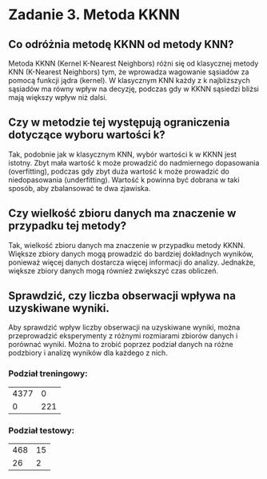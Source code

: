 # Zadanie 3. Metoda KKNN

## Co odróżnia metodę KKNN od metody KNN?
Metoda KKNN (Kernel K-Nearest Neighbors) różni się od klasycznej metody KNN (K-Nearest Neighbors) tym, że wprowadza wagowanie sąsiadów za pomocą funkcji jądra (kernel). W klasycznym KNN każdy z k najbliższych sąsiadów ma równy wpływ na decyzję, podczas gdy w KKNN sąsiedzi bliżsi mają większy wpływ niż dalsi.

## Czy w metodzie tej występują ograniczenia dotyczące wyboru wartości k?
Tak, podobnie jak w klasycznym KNN, wybór wartości k w KKNN jest istotny. Zbyt mała wartość k może prowadzić do nadmiernego dopasowania (overfitting), podczas gdy zbyt duża wartość k może prowadzić do niedopasowania (underfitting). Wartość k powinna być dobrana w taki sposób, aby zbalansować te dwa zjawiska.

## Czy wielkość zbioru danych ma znaczenie w przypadku tej metody?
Tak, wielkość zbioru danych ma znaczenie w przypadku metody KKNN. Większe zbiory danych mogą prowadzić do bardziej dokładnych wyników, ponieważ więcej danych dostarcza więcej informacji do analizy. Jednakże, większe zbiory danych mogą również zwiększyć czas obliczeń. 

## Sprawdzić, czy liczba obserwacji wpływa na uzyskiwane wyniki.
Aby sprawdzić wpływ liczby obserwacji na uzyskiwane wyniki, można przeprowadzić eksperymenty z różnymi rozmiarami zbiorów danych i porównać wyniki. Można to zrobić poprzez podział danych na różne podzbiory i analizę wyników dla każdego z nich.

### Podział treningowy:
|     |     |
|-----|-----|
| 4377|  0  |
|  0  | 221 |

### Podział testowy:
|     |     |
|-----|-----|
| 468 |  15 |
| 26  |  2  |

